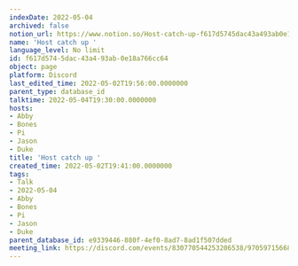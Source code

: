 ```yaml
---
indexDate: 2022-05-04
archived: false
notion_url: https://www.notion.so/Host-catch-up-f617d5745dac43a493ab0e18a766cc64
name: 'Host catch up '
language_level: No limit
id: f617d574-5dac-43a4-93ab-0e18a766cc64
object: page
platform: Discord
last_edited_time: 2022-05-02T19:56:00.0000000
parent_type: database_id
talktime: 2022-05-04T19:30:00.0000000
hosts:
- Abby
- Bones
- Pi
- Jason
- Duke
title: 'Host catch up '
created_time: 2022-05-02T19:41:00.0000000
tags:
- Talk
- 2022-05-04
- Abby
- Bones
- Pi
- Jason
- Duke
parent_database_id: e9339446-880f-4ef0-8ad7-8ad1f507dded
meeting_link: https://discord.com/events/830770544253206538/970597156681568276
---
```





